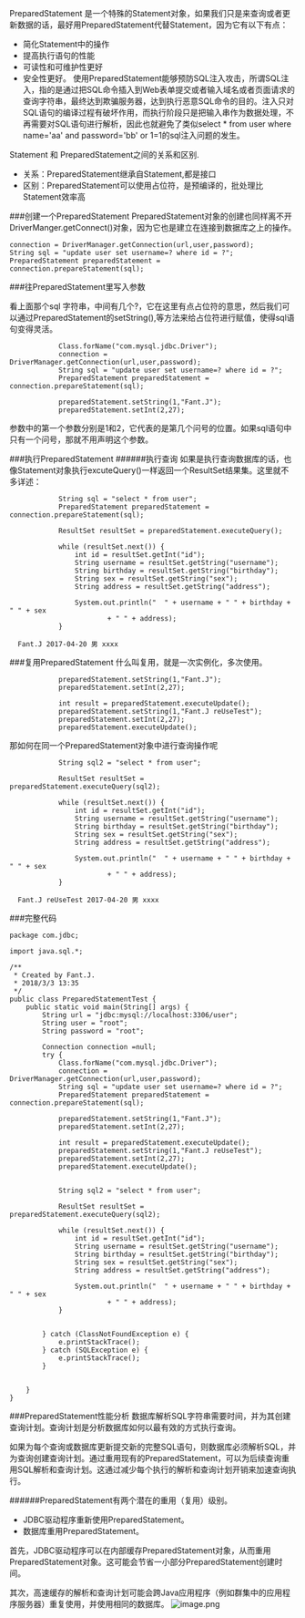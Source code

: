 PreparedStatement 是一个特殊的Statement对象，如果我们只是来查询或者更新数据的话，最好用PreparedStatement代替Statement，因为它有以下有点：
* 简化Statement中的操作
* 提高执行语句的性能
* 可读性和可维护性更好
* 安全性更好。
       使用PreparedStatement能够预防SQL注入攻击，所谓SQL注入，指的是通过把SQL命令插入到Web表单提交或者输入域名或者页面请求的查询字符串，最终达到欺骗服务器，达到执行恶意SQL命令的目的。注入只对SQL语句的编译过程有破坏作用，而执行阶段只是把输入串作为数据处理，不再需要对SQL语句进行解析，因此也就避免了类似select * from user where name='aa' and password='bb' or 1=1的sql注入问题的发生。

Statement 和 PreparedStatement之间的关系和区别.
- 关系：PreparedStatement继承自Statement,都是接口
- 区别：PreparedStatement可以使用占位符，是预编译的，批处理比Statement效率高    

###创建一个PreparedStatement
PreparedStatement对象的创建也同样离不开 DriverManger.getConnect()对象，因为它也是建立在连接到数据库之上的操作。
```
connection = DriverManager.getConnection(url,user,password);
String sql = "update user set username=? where id = ?";
PreparedStatement preparedStatement = connection.prepareStatement(sql);
```

###往PreparedStatement里写入参数

看上面那个sql 字符串，中间有几个?，它在这里有点占位符的意思，然后我们可以通过PreparedStatement的setString(),等方法来给占位符进行赋值，使得sql语句变得灵活。
```
            Class.forName("com.mysql.jdbc.Driver");
            connection = DriverManager.getConnection(url,user,password);
            String sql = "update user set username=? where id = ?";
            PreparedStatement preparedStatement = connection.prepareStatement(sql);

            preparedStatement.setString(1,"Fant.J");
            preparedStatement.setInt(2,27);
```
参数中的第一个参数分别是1和2，它代表的是第几个问号的位置。如果sql语句中只有一个问号，那就不用声明这个参数。

###执行PreparedStatement
######执行查询
如果是执行查询数据库的话，也像Statement对象执行excuteQuery()一样返回一个ResultSet结果集。这里就不多详述：
```
            String sql = "select * from user";
            PreparedStatement preparedStatement = connection.prepareStatement(sql);

            ResultSet resultSet = preparedStatement.executeQuery();

            while (resultSet.next()) {
                int id = resultSet.getInt("id");
                String username = resultSet.getString("username");
                String birthday = resultSet.getString("birthday");
                String sex = resultSet.getString("sex");
                String address = resultSet.getString("address");

                System.out.println("  " + username + " " + birthday + " " + sex
                        + " " + address);
            }
```
```
  Fant.J 2017-04-20 男 xxxx
```

###复用PreparedStatement
什么叫复用，就是一次实例化，多次使用。
```
            preparedStatement.setString(1,"Fant.J");
            preparedStatement.setInt(2,27);

            int result = preparedStatement.executeUpdate();
            preparedStatement.setString(1,"Fant.J reUseTest");
            preparedStatement.setInt(2,27);
            preparedStatement.executeUpdate();
```
那如何在同一个PreparedStatement对象中进行查询操作呢
```
            String sql2 = "select * from user";

            ResultSet resultSet = preparedStatement.executeQuery(sql2);

            while (resultSet.next()) {
                int id = resultSet.getInt("id");
                String username = resultSet.getString("username");
                String birthday = resultSet.getString("birthday");
                String sex = resultSet.getString("sex");
                String address = resultSet.getString("address");

                System.out.println("  " + username + " " + birthday + " " + sex
                        + " " + address);
            }
```
```
  Fant.J reUseTest 2017-04-20 男 xxxx
```
###完整代码
```
package com.jdbc;

import java.sql.*;

/**
 * Created by Fant.J.
 * 2018/3/3 13:35
 */
public class PreparedStatementTest {
    public static void main(String[] args) {
        String url = "jdbc:mysql://localhost:3306/user";
        String user = "root";
        String password = "root";

        Connection connection =null;
        try {
            Class.forName("com.mysql.jdbc.Driver");
            connection = DriverManager.getConnection(url,user,password);
            String sql = "update user set username=? where id = ?";
            PreparedStatement preparedStatement = connection.prepareStatement(sql);

            preparedStatement.setString(1,"Fant.J");
            preparedStatement.setInt(2,27);

            int result = preparedStatement.executeUpdate();
            preparedStatement.setString(1,"Fant.J reUseTest");
            preparedStatement.setInt(2,27);
            preparedStatement.executeUpdate();


            String sql2 = "select * from user";

            ResultSet resultSet = preparedStatement.executeQuery(sql2);

            while (resultSet.next()) {
                int id = resultSet.getInt("id");
                String username = resultSet.getString("username");
                String birthday = resultSet.getString("birthday");
                String sex = resultSet.getString("sex");
                String address = resultSet.getString("address");

                System.out.println("  " + username + " " + birthday + " " + sex
                        + " " + address);
            }


        } catch (ClassNotFoundException e) {
            e.printStackTrace();
        } catch (SQLException e) {
            e.printStackTrace();
        }


    }
}

```

###PreparedStatement性能分析
数据库解析SQL字符串需要时间，并为其创建查询计划。查询计划是分析数据库如何以最有效的方式执行查询。

如果为每个查询或数据库更新提交新的完整SQL语句，则数据库必须解析SQL，并为查询创建查询计划。通过重用现有的PreparedStatement，可以为后续查询重用SQL解析和查询计划。这通过减少每个执行的解析和查询计划开销来加速查询执行。

######PreparedStatement有两个潜在的重用（复用）级别。

* JDBC驱动程序重新使用PreparedStatement。
* 数据库重用PreparedStatement。

首先，JDBC驱动程序可以在内部缓存PreparedStatement对象，从而重用PreparedStatement对象。这可能会节省一小部分PreparedStatement创建时间。

其次，高速缓存的解析和查询计划可能会跨Java应用程序（例如群集中的应用程序服务器）重复使用，并使用相同的数据库。
![image.png](http://upload-images.jianshu.io/upload_images/5786888-1b23605f09e99f55.png?imageMogr2/auto-orient/strip%7CimageView2/2/w/1240)



